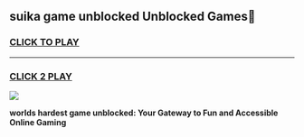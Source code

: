 
## suika game unblocked Unblocked Games👋
<h3>
<a href="https://premium.freeplayer.one?title=suika_game_unblocked&ref=16F">CLICK TO PLAY</a></h3>
<hr>

<h3>
<a href="https://premium.freeplayer.one?title=suika_game_unblocked&ref=16F">CLICK 2 PLAY</a>
  
</h3>

<a href="https://premium.freeplayer.one?title=suika_game_unblocked&ref=16F/"><img src="https://clearcache.store/games.png"></a>


**worlds hardest game unblocked: Your Gateway to Fun and Accessible Online Gaming**
